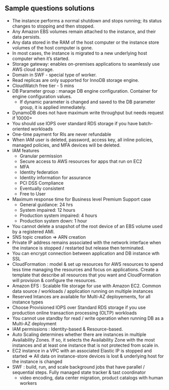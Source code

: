 ## Sample questions solutions

- The instance performs a normal shutdown and stops running; its status changes to stopping and then stopped.
- Any Amazon EBS volumes remain attached to the instance, and their data persists.
- Any data stored in the RAM of the host computer or the instance store volumes of the host computer is gone.
- In most cases, the instance is migrated to a new underlying host computer when it’s started.
- Storage gateway: enables on-premises applications to seamlessly use AWS cloud storage.
- Domain in SWF - special type of worker.
- Read replicas are only supported for InnoDB storage engine.
- CloudWatch free tier - 5 mins
- DB Parameter group : manage DB engine configuration. Container for engine configuration values. 
    - If dynamic parameter is changed and saved to the DB parameter group, it is applied immediately.
- DynamoDB does not have maximum write throughput but needs request if 10000+
- You should use IOPS over standard RDS storage if you have batch-oriented workloads
- One-time payment for RIs are never refundable
- When IAM user is deleted, password, access key, all inline policies, managed policies, and MFA devices will be deleted.
- IAM features
    - Granular permission
    - Secure access to AWS resources for apps that run on EC2
    - MFA
    - Identity federation
    - Identity information for assurance
    - PCI DSS Compliance
    - Eventually consistent
    - Free to User
- Maximum response time for Business level Premium Support case
    - General guidance: 24 hrs
    - System impaired: 12 hours
    - Production system impaired: 4 hours
    - Production system down: 1 hour
- You cannot delete a snapshot of the root device of an EBS volume used by a registered AMI.
- SNS topic creation => ARN creation
- Private IP address remains associated with the network interface when the instance is stopped / restarted but release then terminated.
- You can encrypt connection between application and DB instance wth SSL
- CloudFormation : model & set up resources for AWS resources to spend less time managing the resources and focus on applications. Create a template that describe all resources that you want and CloudFormation will provision & configure the resources.
- Amazon EFS : Scalable file storage for use with Amazon EC2. Common data source / workloads / application running on multiple instances
- Reserved Intances are available for Multi-AZ deployements, for all instance types
- Choose Provisioned IOPS over Standard RDS storage if you use production online transaction processing (OLTP) workloads
- You cannot use standby for read / write operation when running DB as a Multi-AZ deployment
- IAM permissions : Identity-based & Resource-based. 
- Auto Scaling determines whether there are instances in multiple Availability Zones. If so, it selects the Availability Zone with the most instances and at least one instance that is not protected from scale in.
- EC2 instance in a VPC with an associated Elastic IP is stopped and started => All data on instance-store devices is lost & underlying host for the instance is changed
- SWF : build, run, and scale background jobs that have parallel / sequential steps. Fully managed state tracker & tast coordinator
    - video encoding, data center migration, product catalogs with human workers